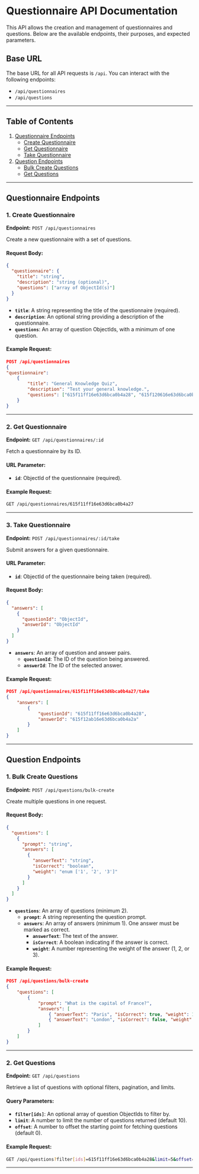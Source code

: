 # Questionnaire API Documentation

This API allows the creation and management of questionnaires and questions. Below are the available endpoints, their purposes, and expected parameters.

## Base URL

The base URL for all API requests is `/api`. You can interact with the following endpoints:

- `/api/questionnaires`
- `/api/questions`

---

## Table of Contents

1. [Questionnaire Endpoints](#questionnaire-endpoints)
   - [Create Questionnaire](#1-create-questionnaire)
   - [Get Questionnaire](#2-get-questionnaire)
   - [Take Questionnaire](#3-take-questionnaire)
2. [Question Endpoints](#question-endpoints)
   - [Bulk Create Questions](#1-bulk-create-questions)
   - [Get Questions](#2-get-questions)

---

## Questionnaire Endpoints

### 1. Create Questionnaire

**Endpoint:** `POST /api/questionnaires`

Create a new questionnaire with a set of questions.

#### Request Body:

```json
{
  "questionnaire": {
    "title": "string",
    "description": "string (optional)",
    "questions": ["array of ObjectId(s)"]
  }
}
```

- **`title`**: A string representing the title of the questionnaire (required).
- **`description`**: An optional string providing a description of the questionnaire.
- **`questions`**: An array of question ObjectIds, with a minimum of one question.

#### Example Request:

```json
POST /api/questionnaires
{
"questionnaire":
    {
        "title": "General Knowledge Quiz",
        "description": "Test your general knowledge.",
        "questions": ["615f11ff16e63d6bca0b4a28", "615f120616e63d6bca0b4a29"]
    }
}
```

---

### 2. Get Questionnaire

**Endpoint:** `GET /api/questionnaires/:id`

Fetch a questionnaire by its ID.

#### URL Parameter:

- **`id`**: ObjectId of the questionnaire (required).

#### Example Request:

```bash
GET /api/questionnaires/615f11ff16e63d6bca0b4a27
```

---

### 3. Take Questionnaire

**Endpoint:** `POST /api/questionnaires/:id/take`

Submit answers for a given questionnaire.

#### URL Parameter:

- **`id`**: ObjectId of the questionnaire being taken (required).

#### Request Body:

```json
{
  "answers": [
    {
      "questionId": "ObjectId",
      "answerId": "ObjectId"
    }
  ]
}
```

- **`answers`**: An array of question and answer pairs.
  - **`questionId`**: The ID of the question being answered.
  - **`answerId`**: The ID of the selected answer.

#### Example Request:

```json
POST /api/questionnaires/615f11ff16e63d6bca0b4a27/take
{
    "answers": [
        {
            "questionId": "615f11ff16e63d6bca0b4a28",
            "answerId": "615f12ab16e63d6bca0b4a2a"
        }
    ]
}
```

---

## Question Endpoints

### 1. Bulk Create Questions

**Endpoint:** `POST /api/questions/bulk-create`

Create multiple questions in one request.

#### Request Body:

```json
{
  "questions": [
    {
      "prompt": "string",
      "answers": [
        {
          "answerText": "string",
          "isCorrect": "boolean",
          "weight": "enum ['1', '2', '3']"
        }
      ]
    }
  ]
}
```

- **`questions`**: An array of questions (minimum 2).
  - **`prompt`**: A string representing the question prompt.
  - **`answers`**: An array of answers (minimum 1). One answer must be marked as correct.
    - **`answerText`**: The text of the answer.
    - **`isCorrect`**: A boolean indicating if the answer is correct.
    - **`weight`**: A number representing the weight of the answer (1, 2, or 3).

#### Example Request:

```json
POST /api/questions/bulk-create
{
    "questions": [
        {
            "prompt": "What is the capital of France?",
            "answers": [
                { "answerText": "Paris", "isCorrect": true, "weight": 1 },
                { "answerText": "London", "isCorrect": false, "weight": 2 }
            ]
        }
    ]
}
```

---

### 2. Get Questions

**Endpoint:** `GET /api/questions`

Retrieve a list of questions with optional filters, pagination, and limits.

#### Query Parameters:

- **`filter[ids]`**: An optional array of question ObjectIds to filter by.
- **`limit`**: A number to limit the number of questions returned (default 10).
- **`offset`**: A number to offset the starting point for fetching questions (default 0).

#### Example Request:

```bash
GET /api/questions?filter[ids]=615f11ff16e63d6bca0b4a28&limit=5&offset=0
```

---
